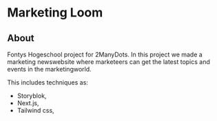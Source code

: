 # Marketing Loom

## About

Fontys Hogeschool project for 2ManyDots.
In this project we made a marketing newswebsite where marketeers can get the latest topics and events in the marketingworld.

This includes techniques as:

- Storyblok,
- Next.js,
- Tailwind css,
